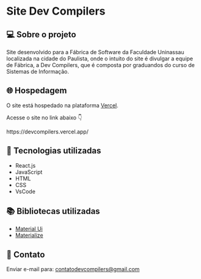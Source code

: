 <h1>Site Dev Compilers</h1>

## 💻 Sobre o projeto

Site desenvolvido para a Fábrica de Software da Faculdade Uninassau localizada na cidade do Paulista, onde o intuito do site é divulgar a equipe de Fábrica, a Dev Compilers, que é composta por graduandos do curso de Sistemas de Informação.

## 🌐 Hospedagem 

O site está hospedado na plataforma [Vercel](https://vercel.com/).

Acesse o site no link abaixo 👇
<p>https://devcompilers.vercel.app/<p/>

## 🧰 Tecnologias utilizadas

- React.js
- JavaScript
- HTML
- CSS
- VsCode

## 📚 Bibliotecas utilizadas

- [Material Ui](https://mui.com/pt/getting-started/usage/)
- [Materialize](https://materializecss.com/)

## 📧 Contato

Enviar e-mail para: contatodevcompilers@gmail.com
